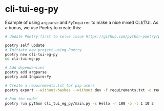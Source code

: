 # cli-tui-eg-py

Example of using `argparse` and `PyInquirer` to make a nice mixed CLI/TUI. As a bonus, we use Poetry to create this:

```sh
# Update Poetry first to solve issue https://github.com/python-poetry/poetry/issues/7572

poetry self update
# Initiate new project using Poetry
poetry new cli-tui-eg-py
cd cli-tui-eg-py

# Add dependencies
poetry add argparse
poetry add InquirerPy

# Create a requirements.txt for pip users
poetry export --without-hashes --without dev -f requirements.txt -o requirements.txt

# Run the code!
poetry run python cli_tui_eg_py/main.py -s Hello -n 100 -b -l 1 10 2
```

